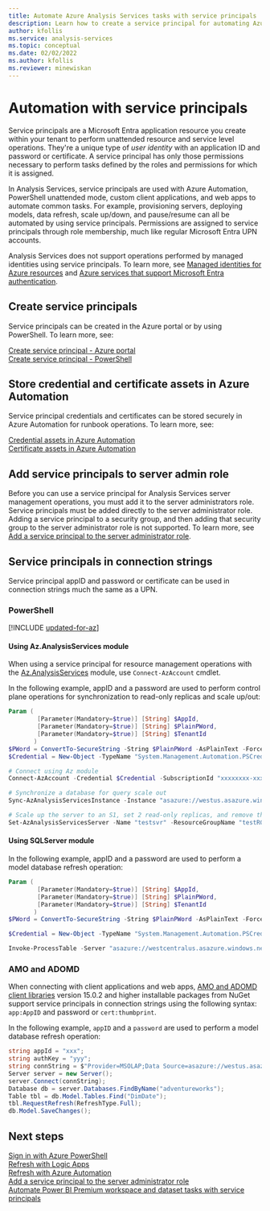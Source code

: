 ```yaml
---
title: Automate Azure Analysis Services tasks with service principals | Microsoft Docs
description: Learn how to create a service principal for automating Azure Analysis Services administrative tasks.
author: kfollis
ms.service: analysis-services
ms.topic: conceptual
ms.date: 02/02/2022
ms.author: kfollis
ms.reviewer: minewiskan 
---
```


# Automation with service principals

Service principals are a Microsoft Entra application resource you create within your tenant to perform unattended resource and service level operations. They're a unique type of *user identity* with an application ID and password or certificate. A service principal has only those permissions necessary to perform tasks defined by the roles and permissions for which it is assigned. 

In Analysis Services, service principals are used with Azure Automation, PowerShell unattended mode, custom client applications, and web apps to automate common tasks. For example, provisioning servers, deploying models, data refresh, scale up/down, and pause/resume can all be automated by using service principals. Permissions are assigned to service principals through role membership, much like regular Microsoft Entra UPN accounts.

Analysis Services does not support operations performed by managed identities using service principals. To learn more, see [Managed identities for Azure resources](/azure/active-directory/managed-identities-azure-resources/overview) and [Azure services that support Microsoft Entra authentication](/azure/active-directory/managed-identities-azure-resources/services-support-managed-identities#azure-analysis-services).    

## Create service principals
 
Service principals can be created in the Azure portal or by using PowerShell. To learn more, see:

[Create service principal - Azure portal](/azure/active-directory/develop/howto-create-service-principal-portal)   
[Create service principal - PowerShell](/azure/active-directory/develop/howto-authenticate-service-principal-powershell)

## Store credential and certificate assets in Azure Automation

Service principal credentials and certificates can be stored securely in Azure Automation for runbook operations. To learn more, see:

[Credential assets in Azure Automation](/azure/automation/shared-resources/credentials)   
[Certificate assets in Azure Automation](/azure/automation/shared-resources/certificates)

## Add service principals to server admin role

Before you can use a service principal for Analysis Services server management operations, you must add it to the server administrators role. Service principals must be added directly to the server administrator role. Adding a service principal to a security group, and then adding that security group to the server administrator role is not supported. To learn more, see [Add a service principal to the server administrator role](analysis-services-addservprinc-admins.md).

## Service principals in connection strings

Service principal appID and password or certificate can be used in connection strings much the same as a UPN.

### PowerShell

[!INCLUDE [updated-for-az](/azure/reusable-content/ce-skilling/azure/includes/updated-for-az)]

#### <a name="azmodule"></a>Using Az.AnalysisServices module

When using a service principal for resource management operations with the [Az.AnalysisServices](/powershell/module/az.analysisservices)  module, use `Connect-AzAccount` cmdlet. 

In the following example, appID and a password are used to perform control plane operations for synchronization to read-only replicas and scale up/out:

```powershell
Param (
        [Parameter(Mandatory=$true)] [String] $AppId,
        [Parameter(Mandatory=$true)] [String] $PlainPWord,
        [Parameter(Mandatory=$true)] [String] $TenantId
       )
$PWord = ConvertTo-SecureString -String $PlainPWord -AsPlainText -Force
$Credential = New-Object -TypeName "System.Management.Automation.PSCredential" -ArgumentList $AppId, $PWord

# Connect using Az module
Connect-AzAccount -Credential $Credential -SubscriptionId "xxxxxxxx-xxxx-xxxx-xxxx-xxxxxxxxxxxxx"

# Synchronize a database for query scale out
Sync-AzAnalysisServicesInstance -Instance "asazure://westus.asazure.windows.net/testsvr" -Database "testdb"

# Scale up the server to an S1, set 2 read-only replicas, and remove the primary from the query pool. The new replicas will hydrate from the synchronized data.
Set-AzAnalysisServicesServer -Name "testsvr" -ResourceGroupName "testRG" -Sku "S1" -ReadonlyReplicaCount 2 -DefaultConnectionMode Readonly
```

#### Using SQLServer module

In the following example, appID and a password are used to perform a model database refresh operation:

```powershell
Param (
        [Parameter(Mandatory=$true)] [String] $AppId,
        [Parameter(Mandatory=$true)] [String] $PlainPWord,
        [Parameter(Mandatory=$true)] [String] $TenantId
       )
$PWord = ConvertTo-SecureString -String $PlainPWord -AsPlainText -Force

$Credential = New-Object -TypeName "System.Management.Automation.PSCredential" -ArgumentList $AppId, $PWord

Invoke-ProcessTable -Server "asazure://westcentralus.asazure.windows.net/myserver" -TableName "MyTable" -Database "MyDb" -RefreshType "Full" -ServicePrincipal -ApplicationId $AppId -TenantId $TenantId -Credential $Credential
```

### AMO and ADOMD 

When connecting with client applications and web apps, [AMO and ADOMD client libraries](/analysis-services/client-libraries?view=azure-analysis-services-current&preserve-view=true) version 15.0.2 and higher installable packages from NuGet support service principals in connection strings using the following syntax: `app:AppID` and password or `cert:thumbprint`. 

In the following example, `appID` and a `password` are used to perform a model database refresh operation:

```csharp
string appId = "xxx";
string authKey = "yyy";
string connString = $"Provider=MSOLAP;Data Source=asazure://westus.asazure.windows.net/<servername>;User ID=app:{appId};Password={authKey};";
Server server = new Server();
server.Connect(connString);
Database db = server.Databases.FindByName("adventureworks");
Table tbl = db.Model.Tables.Find("DimDate");
tbl.RequestRefresh(RefreshType.Full);
db.Model.SaveChanges();
```

## Next steps
[Sign in with Azure PowerShell](/powershell/azure/authenticate-azureps)   
[Refresh with Logic Apps](analysis-services-refresh-logic-app.md)  
[Refresh with Azure Automation](analysis-services-refresh-azure-automation.md)  
[Add a service principal to the server administrator role](analysis-services-addservprinc-admins.md)  
[Automate Power BI Premium workspace and dataset tasks with service principals](/power-bi/admin/service-premium-service-principal)
